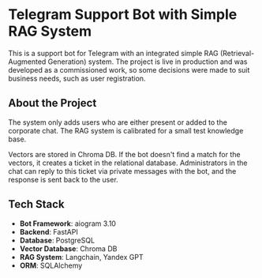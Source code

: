 # Telegram Support Bot with Simple RAG System

This is a support bot for Telegram with an integrated simple RAG (Retrieval-Augmented Generation) system. The project is live in production and was developed as a commissioned work, so some decisions were made to suit business needs, such as user registration.

## About the Project

The system only adds users who are either present or added to the corporate chat. The RAG system is calibrated for a small test knowledge base.

Vectors are stored in Chroma DB. If the bot doesn't find a match for the vectors, it creates a ticket in the relational database. Administrators in the chat can reply to this ticket via private messages with the bot, and the response is sent back to the user.

## Tech Stack

- **Bot Framework**: aiogram 3.10
- **Backend**: FastAPI
- **Database**: PostgreSQL
- **Vector Database**: Chroma DB
- **RAG System**: Langchain, Yandex GPT
- **ORM**: SQLAlchemy
